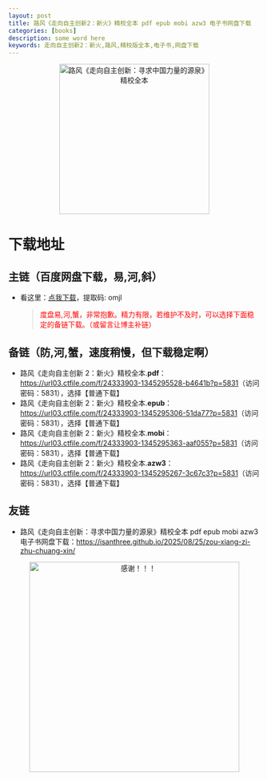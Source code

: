 ```yaml
---
layout: post
title: 路风《走向自主创新2：新火》精校全本 pdf epub mobi azw3 电子书网盘下载
categories: [books]
description: some word here
keywords: 走向自主创新2：新火,路风,精校版全本,电子书,网盘下载
---
```


<div align="center"><img src="http://qweree.cn/wp-content/uploads/2024/08/zou-xiang-zi-zhu-chuang-xin-2-tuya.jpg" alt="路风《走向自主创新：寻求中国力量的源泉》精校全本" width="300px" height="auto"></div>

# 下载地址

## 主链（百度网盘下载，易,河,斜）

- 看这里：[点我下载](https://pan.baidu.com/s/1iMXUbSbtZQZjDcqDmnWUyw?pwd=omjl)，提取码: omjl

  > <p style="color:red" >度盘易,河,蟹，非常抱歉。精力有限，若维护不及时，可以选择下面稳定的备链下载。（或留言让博主补链）</p>

## 备链（防,河,蟹，速度稍慢，但下载稳定啊）

- 路风《走向自主创新 2：新火》精校全本.**pdf**：<https://url03.ctfile.com/f/24333903-1345295528-b4641b?p=5831>（访问密码：5831），选择【普通下载】
- 路风《走向自主创新 2：新火》精校全本.**epub**：<https://url03.ctfile.com/f/24333903-1345295306-51da77?p=5831>（访问密码：5831），选择【普通下载】
- 路风《走向自主创新 2：新火》精校全本.**mobi**：<https://url03.ctfile.com/f/24333903-1345295363-aaf055?p=5831>（访问密码：5831），选择【普通下载】
- 路风《走向自主创新 2：新火》精校全本.**azw3**：<https://url03.ctfile.com/f/24333903-1345295267-3c67c3?p=5831>（访问密码：5831），选择【普通下载】

## 友链

- 路风《走向自主创新：寻求中国力量的源泉》精校全本 pdf epub mobi azw3 电子书网盘下载：<https://isanthree.github.io/2025/08/25/zou-xiang-zi-zhu-chuang-xin/>

<div align="center"><img src="https://pic.imgdb.cn/item/661246bf68eb935713c7f81c.gif" alt="感谢！！！" width="420px" height="auto"/></div>
